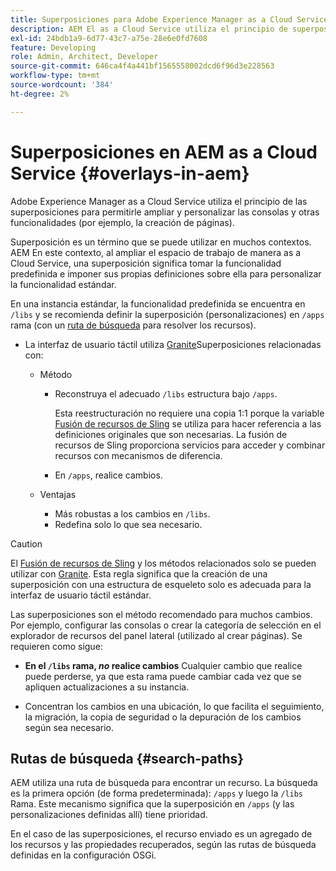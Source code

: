 ```yaml
---
title: Superposiciones para Adobe Experience Manager as a Cloud Service
description: AEM El as a Cloud Service utiliza el principio de superposiciones para permitirle ampliar y personalizar las consolas y otras funcionalidades
exl-id: 24bdb1a9-6d77-43c7-a75e-28e6e0fd7608
feature: Developing
role: Admin, Architect, Developer
source-git-commit: 646ca4f4a441bf1565558002dcd6f96d3e228563
workflow-type: tm+mt
source-wordcount: '384'
ht-degree: 2%

---
```


# Superposiciones en AEM as a Cloud Service {#overlays-in-aem}

Adobe Experience Manager as a Cloud Service utiliza el principio de las superposiciones para permitirle ampliar y personalizar las consolas y otras funcionalidades (por ejemplo, la creación de páginas).

Superposición es un término que se puede utilizar en muchos contextos. AEM En este contexto, al ampliar el espacio de trabajo de manera as a Cloud Service, una superposición significa tomar la funcionalidad predefinida e imponer sus propias definiciones sobre ella para personalizar la funcionalidad estándar.

En una instancia estándar, la funcionalidad predefinida se encuentra en `/libs` y se recomienda definir la superposición (personalizaciones) en `/apps` rama (con un [ruta de búsqueda](#search-paths) para resolver los recursos).

* La interfaz de usuario táctil utiliza [Granite](https://developer.adobe.com/experience-manager/reference-materials/6-5/granite-ui/api/jcr_root/libs/granite/ui/index.html)Superposiciones relacionadas con:

   * Método

      * Reconstruya el adecuado `/libs` estructura bajo `/apps`.

        Esta reestructuración no requiere una copia 1:1 porque la variable [Fusión de recursos de Sling](/help/implementing/developing/introduction/sling-resource-merger.md) se utiliza para hacer referencia a las definiciones originales que son necesarias. La fusión de recursos de Sling proporciona servicios para acceder y combinar recursos con mecanismos de diferencia.

      * En `/apps`, realice cambios.

   * Ventajas

      * Más robustas a los cambios en `/libs`.
      * Redefina solo lo que sea necesario.

>[!CAUTION]
>
>El [Fusión de recursos de Sling](/help/implementing/developing/introduction/sling-resource-merger.md) y los métodos relacionados solo se pueden utilizar con [Granite](https://developer.adobe.com/experience-manager/reference-materials/6-5/granite-ui/api/jcr_root/libs/granite/ui/index.html). Esta regla significa que la creación de una superposición con una estructura de esqueleto solo es adecuada para la interfaz de usuario táctil estándar.

Las superposiciones son el método recomendado para muchos cambios. Por ejemplo, configurar las consolas o crear la categoría de selección en el explorador de recursos del panel lateral (utilizado al crear páginas). Se requieren como sigue:

* **En el `/libs` rama, *no* realice cambios**
Cualquier cambio que realice puede perderse, ya que esta rama puede cambiar cada vez que se apliquen actualizaciones a su instancia.

* Concentran los cambios en una ubicación, lo que facilita el seguimiento, la migración, la copia de seguridad o la depuración de los cambios según sea necesario.

## Rutas de búsqueda {#search-paths}

AEM utiliza una ruta de búsqueda para encontrar un recurso. La búsqueda es la primera opción (de forma predeterminada): `/apps` y luego la `/libs` Rama. Este mecanismo significa que la superposición en `/apps` (y las personalizaciones definidas allí) tiene prioridad.

En el caso de las superposiciones, el recurso enviado es un agregado de los recursos y las propiedades recuperados, según las rutas de búsqueda definidas en la configuración OSGi.
